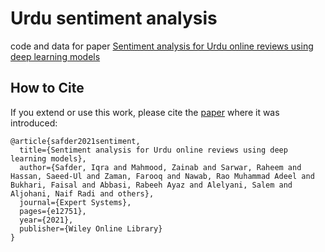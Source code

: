 # Urdu sentiment analysis
code and data for paper [Sentiment analysis for Urdu online reviews using deep learning models](https://onlinelibrary.wiley.com/doi/pdf/10.1111/exsy.12751)



## How to Cite
If you extend or use this work, please cite the [paper](https://onlinelibrary.wiley.com/doi/pdf/10.1111/exsy.12751) where it was introduced:
```
@article{safder2021sentiment,
  title={Sentiment analysis for Urdu online reviews using deep learning models},
  author={Safder, Iqra and Mahmood, Zainab and Sarwar, Raheem and Hassan, Saeed-Ul and Zaman, Farooq and Nawab, Rao Muhammad Adeel and Bukhari, Faisal and Abbasi, Rabeeh Ayaz and Alelyani, Salem and Aljohani, Naif Radi and others},
  journal={Expert Systems},
  pages={e12751},
  year={2021},
  publisher={Wiley Online Library}
}
```
